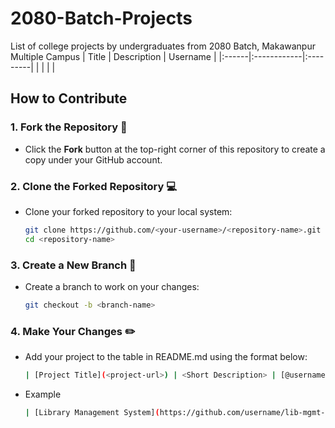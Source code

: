 # 2080-Batch-Projects
List of college projects by undergraduates from 2080 Batch, Makawanpur Multiple Campus
| Title | Description | Username |
|:------|:------------|:---------|
| []() | | []() |

## How to Contribute  

### 1. Fork the Repository 🍴  
- Click the **Fork** button at the top-right corner of this repository to create a copy under your GitHub account.  

### 2. Clone the Forked Repository 💻   
- Clone your forked repository to your local system:  
  ```bash  
  git clone https://github.com/<your-username>/<repository-name>.git  
  cd <repository-name>
  ```
### 3. Create a New Branch 🌿  
- Create a branch to work on your changes:
  ```bash
  git checkout -b <branch-name>  
  ```
### 4. Make Your Changes ✏️
- Add your project to the table in README.md using the format below:
  ```bash
  | [Project Title](<project-url>) | <Short Description> | [@username](<github-profile-url>) |  
  ```
- Example
  ```bash
  | [Library Management System](https://github.com/username/lib-mgmt-sys) | Console-based library management system in Java | [@username](https://github.com/username) |  
  ```
